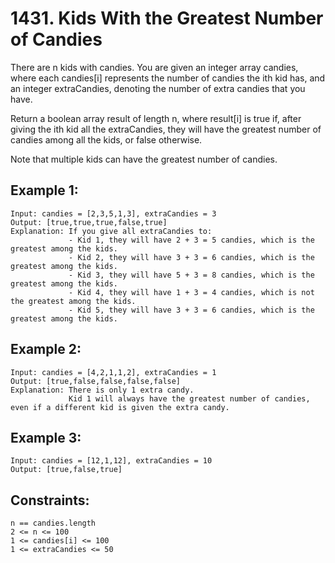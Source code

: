 # 1431. Kids With the Greatest Number of Candies
      
There are n kids with candies. You are given an integer array candies, where each candies[i] represents the number of candies the ith kid has, and an integer extraCandies, denoting the number of extra candies that you have.

Return a boolean array result of length n, where result[i] is true if, after giving the ith kid all the extraCandies, they will have the greatest number of candies among all the kids, or false otherwise.

Note that multiple kids can have the greatest number of candies.

## Example 1:

    Input: candies = [2,3,5,1,3], extraCandies = 3
    Output: [true,true,true,false,true]
    Explanation: If you give all extraCandies to:
                 - Kid 1, they will have 2 + 3 = 5 candies, which is the greatest among the kids.
                 - Kid 2, they will have 3 + 3 = 6 candies, which is the greatest among the kids.
                 - Kid 3, they will have 5 + 3 = 8 candies, which is the greatest among the kids.
                 - Kid 4, they will have 1 + 3 = 4 candies, which is not the greatest among the kids.
                 - Kid 5, they will have 3 + 3 = 6 candies, which is the greatest among the kids.
## Example 2:

    Input: candies = [4,2,1,1,2], extraCandies = 1
    Output: [true,false,false,false,false]
    Explanation: There is only 1 extra candy.
                 Kid 1 will always have the greatest number of candies, even if a different kid is given the extra candy.
## Example 3:

    Input: candies = [12,1,12], extraCandies = 10
    Output: [true,false,true]
## Constraints:

    n == candies.length
    2 <= n <= 100
    1 <= candies[i] <= 100
    1 <= extraCandies <= 50